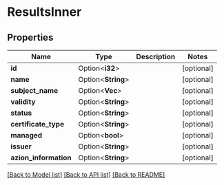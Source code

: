 # ResultsInner

## Properties

Name | Type | Description | Notes
------------ | ------------- | ------------- | -------------
**id** | Option<**i32**> |  | [optional]
**name** | Option<**String**> |  | [optional]
**subject_name** | Option<**Vec<String>**> |  | [optional]
**validity** | Option<**String**> |  | [optional]
**status** | Option<**String**> |  | [optional]
**certificate_type** | Option<**String**> |  | [optional]
**managed** | Option<**bool**> |  | [optional]
**issuer** | Option<**String**> |  | [optional]
**azion_information** | Option<**String**> |  | [optional]

[[Back to Model list]](../README.md#documentation-for-models) [[Back to API list]](../README.md#documentation-for-api-endpoints) [[Back to README]](../README.md)


